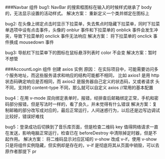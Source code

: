 ###Navbar 组件
bug1: NavBar 的搜索框图标在输入的时候样式继承了 body 的，无法显示设置的活动样式。
解决方案： 重新定义一个类并绑定在图标上

bug2: 在头像上绑定点击时显示下拉菜单，失去焦点时隐藏下拉菜单，同时下拉菜单选项中设有点击事件，头像的 onblur 事件和下拉菜单的 onblick 事件会发生冲突，导致下拉菜单的 onclick 事件无法响应
解决方案： 将下拉菜单的 onclick 事件换成 mousedown 事件

bug3: 导航栏下拉菜单下的图标在鼠标悬浮列表时 color 不会变
解决方案：暂时不想管

###AccountLogin 组件
创建 axios 实例
原因： 在实际项目中，可能需要访问多个服务地址，而这些服务请求和响应的结构可能都不相同，
比如 axios1 是用 http 状态码确定响应是否相同，而 axios2 是服务器自己定义的状态码，又或者请求
头不同，支持的 content-type 不同，那么就可以自定义 axios
//常用的基本配置

bug4：在用 v-mode 双向绑定表单时，报错，经排查后邮箱绑定正常，手机和密码部分报错，但是写法时一样的，看了良久，并未觉得有什么错误
解决方案：复制邮箱的部分改写成对应的，最后正常运行，人间迷惑行为，以后还是边写边调试比较好，错误好难找

bug5：登录成功后切换到了音乐库页面，但是检查二维码 key 值得网络请求一直在发送，影响电脑正常运行，检查已在 beforeDestroy 中清除掉定时器，但是不起作用。
解决方案： 将二维码显示对应区域的 v-show 改成 v-if，使用 v-show 只是将组件实例隐藏，但实例却是存在的，v-if 是彻底将其从页面中销毁，可以去原作者那提下 pr
